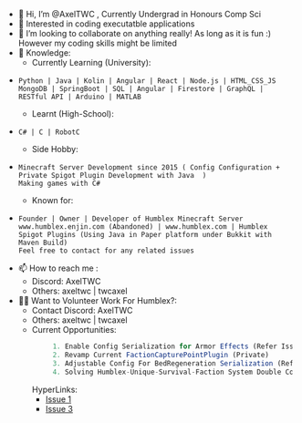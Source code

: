 - 👋 Hi, I’m @AxelTWC , Currently Undergrad in Honours Comp Sci
- 👀 Interested in coding executatble applications
- 💞️ I’m looking to collaborate on anything really! As long as it is fun :) However my coding skills might be limited 
- 🌱 Knowledge: 
  - Currently Learning (University):
-     Python | Java | Kolin | Angular | React | Node.js | HTML_CSS_JS 
      MongoDB | SpringBoot | SQL | Angular | Firestore | GraphQL | RESTful API | Arduino | MATLAB
  - Learnt (High-School):
-     C# | C | RobotC 
  - Side Hobby:
-     Minecraft Server Development since 2015 ( Config Configuration + Private Spigot Plugin Development with Java  )
      Making games with C#
  - Known for:
-     Founder | Owner | Developer of Humblex Minecraft Server
      www.humblex.enjin.com (Abandoned) | www.humblex.com | Humblex Spigot Plugins (Using Java in Paper platform under Bukkit with Maven Build)
      Feel free to contact for any related issues
- 📫 How to reach me :
  - Discord: AxelTWC
  - Others: axeltwc | twcaxel
- 👨‍💻 Want to Volunteer Work For Humblex?:
  - Contact Discord: AxelTWC
  - Others: axeltwc | twcaxel 
  - Current Opportunities:
    ```js
         1. Enable Config Serialization for Armor Effects (Refer Issue in ArmorEffects Repo) 
         2. Revamp Current FactionCapturePointPlugin (Private) 
         3. Adjustable Config For BedRegeneration Serialization (Refer Issue in BedRegeneration Repo)
         4. Solving Humblex-Unique-Survival-Faction System Double Conflicter Message (Private + High Priority)
    ```
    HyperLinks:
    - [Issue 1](https://github.com/AxelTWC/ArmorEffects/issues)
    - [Issue 3](https://github.com/AxelTWC/BedRegeneration/issues)
<!---
AxelTWC/AxelTWC is a ✨ special ✨ repository because its `README.md` (this file) appears on your GitHub profile.
You can click the Preview link to take a look at your changes.
--->
